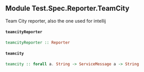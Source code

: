 ## Module Test.Spec.Reporter.TeamCity

Team City reporter, also the one used for intellij

#### `teamcityReporter`

``` purescript
teamcityReporter :: Reporter
```

#### `teamcity`

``` purescript
teamcity :: forall a. String -> ServiceMessage a -> String
```


